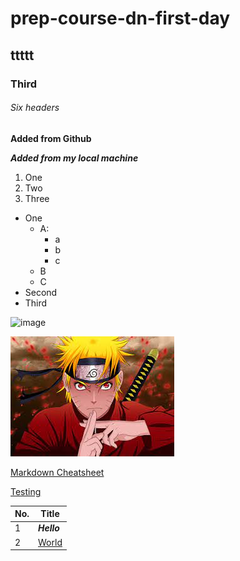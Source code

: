 # prep-course-dn-first-day
## ttttt
### Third
###### Six headers


**Added from Github**

***Added from my local machine***

1. One
2. Two
3. Three

- One
    - A:
        - a
        - b
        - c
    - B
    - C
- Second
- Third

![image](https://www.dualshockers.com/static/uploads/2021/09/Boruto-Episode-Pays-Homage-To-Naruto-and-Sasukes-Legendary-Fight.jpg)

![image](assets/Naruto.jfif)

[Markdown Cheatsheet](https://www.markdownguide.org/basic-syntax/)

[Testing](test.md)

|No.|Title|
|---|-----|
|1|***Hello***|
|2|[World](test.md)|